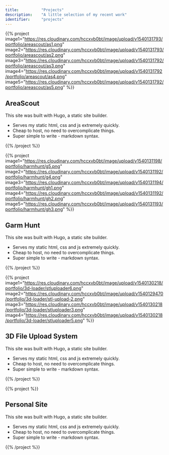 ```yaml
---
title: 			"Projects"
description: 	"A little selection of my recent work"
identifier:		"projects"
---
```


{{% project 
	image1="https://res.cloudinary.com/hccxvb0bt/image/upload/v1540131793/portfolio/areascout/as1.png"
	image2="https://res.cloudinary.com/hccxvb0bt/image/upload/v1540131793/portfolio/areascout/as2.png"
	image3="https://res.cloudinary.com/hccxvb0bt/image/upload/v1540131792/portfolio/areascout/as3.png"
	image4="https://res.cloudinary.com/hccxvb0bt/image/upload/v1540131792/portfolio/areascout/as4.png"
	image5="https://res.cloudinary.com/hccxvb0bt/image/upload/v1540131792/portfolio/areascout/as5.png"
%}}
## AreaScout
This site was built with Hugo, a static site builder.
<ul>
	<li>Serves my static html, css and js extremely quickly.</li>
	<li>Cheap to host, no need to overcomplicate things.</li>
	<li>Super simple to write - markdown syntax.</li>
</ul>
{{% /project %}}

{{% project 
	image1="https://res.cloudinary.com/hccxvb0bt/image/upload/v1540131198/portfolio/harmhunt/g5.png"
	image2="https://res.cloudinary.com/hccxvb0bt/image/upload/v1540131192/portfolio/harmhunt/g4.png"
	image3="https://res.cloudinary.com/hccxvb0bt/image/upload/v1540131194/portfolio/harmhunt/gh1.png"
	image4="https://res.cloudinary.com/hccxvb0bt/image/upload/v1540131192/portfolio/harmhunt/gh2.png"
	image5="https://res.cloudinary.com/hccxvb0bt/image/upload/v1540131193/portfolio/harmhunt/gh3.png"
%}}
## Garm Hunt
This site was built with Hugo, a static site builder.
<ul>
	<li>Serves my static html, css and js extremely quickly.</li>
	<li>Cheap to host, no need to overcomplicate things.</li>
	<li>Super simple to write - markdown syntax.</li>
</ul>
{{% /project %}}

{{% project 
	image1="https://res.cloudinary.com/hccxvb0bt/image/upload/v1540130218/portfolio/3d-loader/stluploader6.png"
	image2="https://res.cloudinary.com/hccxvb0bt/image/upload/v1540129470/portfolio/3d-loader/stl-upload-2.png"
	image3="https://res.cloudinary.com/hccxvb0bt/image/upload/v1540130218/portfolio/3d-loader/stluploader3.png"
	image4="https://res.cloudinary.com/hccxvb0bt/image/upload/v1540130218/portfolio/3d-loader/stluploader5.png"
%}}
## 3D File Upload System
This site was built with Hugo, a static site builder.
<ul>
	<li>Serves my static html, css and js extremely quickly.</li>
	<li>Cheap to host, no need to overcomplicate things.</li>
	<li>Super simple to write - markdown syntax.</li>
</ul>
{{% /project %}}

{{% project %}}
## Personal Site
This site was built with Hugo, a static site builder.
<ul>
	<li>Serves my static html, css and js extremely quickly.</li>
	<li>Cheap to host, no need to overcomplicate things.</li>
	<li>Super simple to write - markdown syntax.</li>
</ul>
{{% /project %}}

